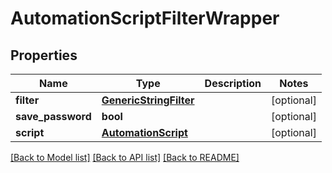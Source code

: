 # AutomationScriptFilterWrapper

## Properties
Name | Type | Description | Notes
------------ | ------------- | ------------- | -------------
**filter** | [**GenericStringFilter**](GenericStringFilter.md) |  | [optional] 
**save_password** | **bool** |  | [optional] 
**script** | [**AutomationScript**](AutomationScript.md) |  | [optional] 

[[Back to Model list]](README.md#documentation-for-models) [[Back to API list]](../README.md#documentation-for-api-endpoints) [[Back to README]](../README.md)


